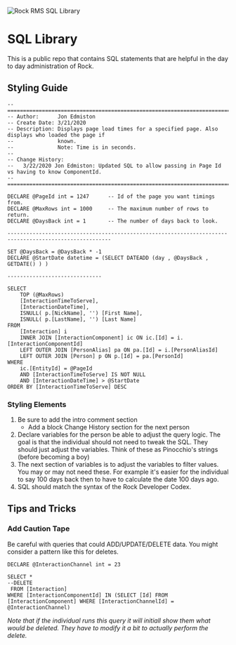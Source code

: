 ![Rock RMS SQL Library](https://raw.githubusercontent.com/SparkDevNetwork/Rock-SQL-Library/master/_assets/heading.jpg)

# SQL Library

This is a public repo that contains SQL statements that are helpful in the day to day administration of Rock.

## Styling Guide
~~~~
-- =====================================================================================================
-- Author:      Jon Edmiston
-- Create Date: 3/21/2020
-- Description: Displays page load times for a specified page. Also displays who loaded the page if 
--              known.
--              Note: Time is in seconds.
--
-- Change History:
--   3/22/2020 Jon Edmiston: Updated SQL to allow passing in Page Id vs having to know ComponentId.
-- =====================================================================================================

DECLARE @PageId int = 1247      -- Id of the page you want timings from. 
DECLARE @MaxRows int = 1000     -- The maximum number of rows to return.
DECLARE @DaysBack int = 1       -- The number of days back to look.

-------------------------------------------------------------------------------------------------------

SET @DaysBack = @DaysBack * -1
DECLARE @StartDate datetime = (SELECT DATEADD (day , @DaysBack , GETDATE() ) )

------------------------------

SELECT
    TOP (@MaxRows) 
    [InteractionTimeToServe], 
    [InteractionDateTime], 
    ISNULL( p.[NickName], '') [First Name], 
    ISNULL( p.[LastName], '') [Last Name]
FROM
    [Interaction] i
    INNER JOIN [InteractionComponent] ic ON ic.[Id] = i.[InteractionComponentId]
    LEFT OUTER JOIN [PersonAlias] pa ON pa.[Id] = i.[PersonAliasId]
    LEFT OUTER JOIN [Person] p ON p.[Id] = pa.[PersonId]
WHERE
    ic.[EntityId] = @PageId 
    AND [InteractionTimeToServe] IS NOT NULL
    AND [InteractionDateTime] > @StartDate
ORDER BY [InteractionTimeToServe] DESC
~~~~

### Styling Elements
1. Be sure to add the intro comment section
   * Add a block Change History section for the next person
2. Declare variables for the person be able to adjust the query logic. The goal is that the individual should not need to tweak the SQL. They should just adjust the variables. Think of these as Pinocchio's strings (before becoming a boy)
3. The next section of variables is to adjust the variables to filter values. You may or may not need these. For example it's easier for the individual to say 100 days back then to have to calculate the date 100 days ago.
4. SQL should match the syntax of the Rock Developer Codex. 

## Tips and Tricks

### Add Caution Tape
 Be careful with queries that could ADD/UPDATE/DELETE data. You might consider a pattern like this for deletes.
~~~~
DECLARE @InteractionChannel int = 23

SELECT *
--DELETE
 FROM [Interaction] 
WHERE [InteractionComponentId] IN (SELECT [Id] FROM [InteractionComponent] WHERE [InteractionChannelId] = @InteractionChannel)

~~~~
_Note that if the individual runs this query it will initiall show them what would be deleted. They have to modify it a bit to actually perform the delete._
